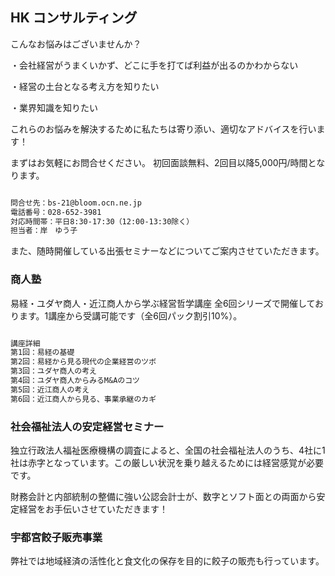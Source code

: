 ## HK コンサルティング

こんなお悩みはございませんか？

・会社経営がうまくいかず、どこに手を打てば利益が出るのかわからない

・経営の土台となる考え方を知りたい

・業界知識を知りたい


これらのお悩みを解決するために私たちは寄り添い、適切なアドバイスを行います！

まずはお気軽にお問合せください。
初回面談無料、2回目以降5,000円/時間となります。

```markdown

問合せ先：bs-21@bloom.ocn.ne.jp
電話番号：028-652-3981
対応時間帯：平日8:30-17:30（12:00-13:30除く）
担当者：岸　ゆう子

```

また、随時開催している出張セミナーなどについてご案内させていただきます。

### 商人塾

易経・ユダヤ商人・近江商人から学ぶ経営哲学講座
全6回シリーズで開催しております。1講座から受講可能です（全6回パック割引10%）。
```markdown

講座詳細
第1回：易経の基礎
第2回：易経から見る現代の企業経営のツボ
第3回：ユダヤ商人の考え
第4回：ユダヤ商人からみるM&Aのコツ
第5回：近江商人の考え
第6回：近江商人から見る、事業承継のカギ
```



### 社会福祉法人の安定経営セミナー

独立行政法人福祉医療機構の調査によると、全国の社会福祉法人のうち、4社に1社は赤字となっています。この厳しい状況を乗り越えるためには経営感覚が必要です。

財務会計と内部統制の整備に強い公認会計士が、数字とソフト面との両面から安定経営をお手伝いさせていただきます！


### 宇都宮餃子販売事業

弊社では地域経済の活性化と食文化の保存を目的に餃子の販売も行っています。


